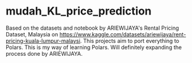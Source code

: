 # mudah_KL_price_prediction
Based on the datasets and notebook by ARIEWIJAYA's Rental Pricing Dataset, Malaysia on https://www.kaggle.com/datasets/ariewijaya/rent-pricing-kuala-lumpur-malaysi. 
This projects aim to port everything to Polars. This is my way of learning Polars. Will definitely expanding the process done by ARIEWIJAYA.
